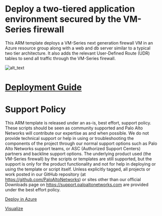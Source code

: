 
# **Deploy a two-tiered application environment secured by the VM-Series firewall**

This ARM template deploys a VM-Series next generation firewall VM in an Azure resource group along with a web and db server similar to a typical two tier architecture. It also adds the relevant User-Defined Route (UDR) tables to send all traffic through the VM-Series firewall.

![alt_text](azure-topology.png?raw=true)

# <a href="https://github.com/PaloAltoNetworks/azure/blob/master/two-tier-sample/Azure_ARM_template_deployment_guide.pdf">Deployment Guide</a> 

# **Support Policy**
This ARM template is released under an as-is, best effort, support policy. These scripts should be seen as community supported and Palo Alto Networks will contribute our expertise as and when possible. We do not provide technical support or help in using or troubleshooting the components of the project through our normal support options such as Palo Alto Networks support teams, or ASC (Authorized Support Centers) partners and backline support options. The underlying product used (the VM-Series firewall) by the scripts or templates are still supported, but the support is only for the product functionality and not for help in deploying or using the template or script itself.
Unless explicitly tagged, all projects or work posted in our GitHub repository (at https://github.com/PaloAltoNetworks) or sites other than our official Downloads page on https://support.paloaltonetworks.com are provided under the best effort policy.

<a href="https://portal.azure.com/#create/Microsoft.Template/uri/https%3A%2F%2Fraw.githubusercontent.com%2Fjansvensen%2Fpanw-azure-arm%2Fmaster%2Ftwo-tier-sample%2FazureDeploy.json">Deploy in Azure</a> 

<a href="https://raw.githubusercontent.com/jansvensen/panw-azure-arm/master/two-tier-sample/azureDeploy.json">Visualize</a> 